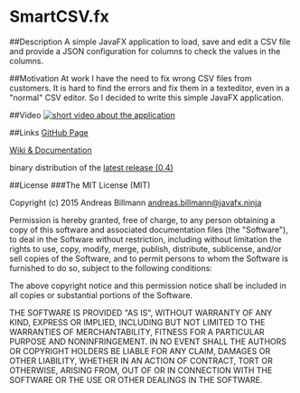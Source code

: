 # SmartCSV.fx
##Description
A simple JavaFX application to load, save and edit a CSV file and provide a JSON configuration for columns to check the values in the columns.

##Motivation
At work I have the need to fix wrong CSV files from customers. It is hard to find the errors and fix them in a texteditor, 
even in a "normal" CSV editor. So I decided to write this simple JavaFX application.

##Video
[![short video about the application](http://img.youtube.com/vi/eUh_WLx1OwI/0.jpg)](https://youtu.be/eUh_WLx1OwI)

##Links
[GitHub Page](http://frosch95.github.io/SmartCSV.fx/)

[Wiki & Documentation](https://github.com/frosch95/SmartCSV.fx/wiki)

binary distribution of the [latest release (0.4)](https://drive.google.com/open?id=0BwY9gBUvn5qmREdCc0FvNDNEQTA)

##License
###The MIT License (MIT)


Copyright (c) 2015 Andreas Billmann <andreas.billmann@javafx.ninja>



Permission is hereby granted, free of charge, to any person obtaining a copy
of this software and associated documentation files (the "Software"), to deal
in the Software without restriction, including without limitation the rights
to use, copy, modify, merge, publish, distribute, sublicense, and/or sell
copies of the Software, and to permit persons to whom the Software is
furnished to do so, subject to the following conditions:



The above copyright notice and this permission notice shall be included in
all copies or substantial portions of the Software.



THE SOFTWARE IS PROVIDED "AS IS", WITHOUT WARRANTY OF ANY KIND, EXPRESS OR
IMPLIED, INCLUDING BUT NOT LIMITED TO THE WARRANTIES OF MERCHANTABILITY,
FITNESS FOR A PARTICULAR PURPOSE AND NONINFRINGEMENT.  IN NO EVENT SHALL THE
AUTHORS OR COPYRIGHT HOLDERS BE LIABLE FOR ANY CLAIM, DAMAGES OR OTHER
LIABILITY, WHETHER IN AN ACTION OF CONTRACT, TORT OR OTHERWISE, ARISING FROM,
OUT OF OR IN CONNECTION WITH THE SOFTWARE OR THE USE OR OTHER DEALINGS IN
THE SOFTWARE.
